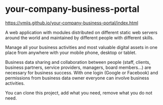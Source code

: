 # your-company-business-portal

https://vmiis.github.io/your-company-business-portal/index.html  


A web application with modules distributed on different static web servers around the world and maintained by different people with different skills.  

Manage all your business activities and most valuable digital assets in one place from anywhere with your mobile phone, desktop or tablet.  

Business data sharing and collaboration between people (staff, clients, business partners, service providers, managers, board members...) are necessary for business success. With one login (Google or Facebook) and permissions from business data owner everyone can involve business activities.  

You can clone this project, add what you need, remove what you do not need.  
